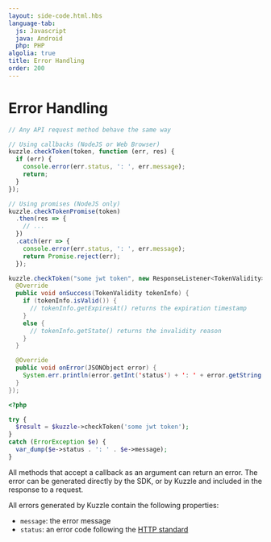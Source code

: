 ```yaml
---
layout: side-code.html.hbs
language-tab:
  js: Javascript
  java: Android
  php: PHP
algolia: true
title: Error Handling
order: 200
---
```


# Error Handling

```js
// Any API request method behave the same way

// Using callbacks (NodeJS or Web Browser)
kuzzle.checkToken(token, function (err, res) {
  if (err) {
    console.error(err.status, ': ', err.message);
    return;
  }
});

// Using promises (NodeJS only)
kuzzle.checkTokenPromise(token)
  .then(res => {
    // ...
  })
  .catch(err => {
    console.error(err.status, ': ', err.message);
    return Promise.reject(err);
  });
```

```java
kuzzle.checkToken("some jwt token", new ResponseListener<TokenValidity>() {
  @Override
  public void onSuccess(TokenValidity tokenInfo) {
    if (tokenInfo.isValid()) {
      // tokenInfo.getExpiresAt() returns the expiration timestamp
    }
    else {
      // tokenInfo.getState() returns the invalidity reason
    }
  }

  @Override
  public void onError(JSONObject error) {
    System.err.println(error.getInt('status') + ': ' + error.getString('message'));
  }
});
```

```php
<?php

try {
  $result = $kuzzle->checkToken('some jwt token');
}
catch (ErrorException $e) {
  var_dump($e->status . ': ' . $e->message);
}
```

All methods that accept a callback as an argument can return an error. The error can be generated directly by the SDK, or by Kuzzle and included in the response to a request.

All errors generated by Kuzzle contain the following properties:

* `message`: the error message
* `status`: an error code following the [HTTP standard](https://en.wikipedia.org/wiki/List_of_HTTP_status_codes)

